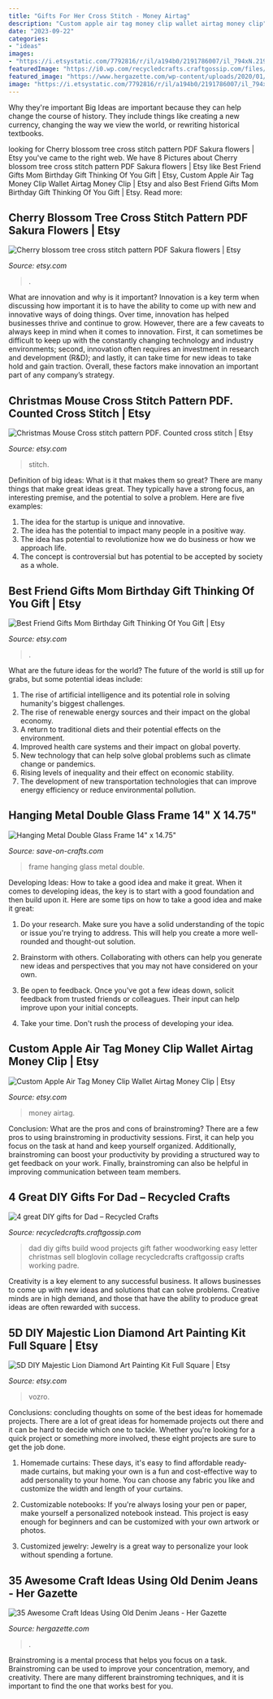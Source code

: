 ```yaml
---
title: "Gifts For Her Cross Stitch - Money Airtag"
description: "Custom apple air tag money clip wallet airtag money clip"
date: "2023-09-22"
categories:
- "ideas"
images:
- "https://i.etsystatic.com/7792816/r/il/a194b0/2191786007/il_794xN.2191786007_gwep.jpg"
featuredImage: "https://i0.wp.com/recycledcrafts.craftgossip.com/files/2015/05/build-for-dad-collage.jpg?fit=480%2C1200&amp;ssl=1"
featured_image: "https://www.hergazette.com/wp-content/uploads/2020/01/Craft-Ideas-Using-Old-Denim-Jeans-5.jpg"
image: "https://i.etsystatic.com/7792816/r/il/a194b0/2191786007/il_794xN.2191786007_gwep.jpg"
---
```



Why they're important
Big Ideas are important because they can help change the course of history. They include things like creating a new currency, changing the way we view the world, or rewriting historical textbooks.

	

		
looking for Cherry blossom tree cross stitch pattern PDF Sakura flowers | Etsy you've came to the right web. We have 8 Pictures about Cherry blossom tree cross stitch pattern PDF Sakura flowers | Etsy like Best Friend Gifts Mom Birthday Gift Thinking Of You Gift | Etsy, Custom Apple Air Tag Money Clip Wallet Airtag Money Clip | Etsy and also Best Friend Gifts Mom Birthday Gift Thinking Of You Gift | Etsy. Read more:
		
    
## Cherry Blossom Tree Cross Stitch Pattern PDF Sakura Flowers | Etsy

<img loading=lazy src="https://i.etsystatic.com/16157386/r/il/48e7a3/1739584395/il_794xN.1739584395_p1bw.jpg" onerror="this.onerror=null;this.src='https://tse4.mm.bing.net/th?id=OIP.6Bicqt6cXbfVb7_j913BqgHaLz&amp;pid=15.1';" alt="Cherry blossom tree cross stitch pattern PDF Sakura flowers | Etsy">

_Source: etsy.com_

>. 

	

What are innovation and why is it important?
Innovation is a key term when discussing how important it is to have the ability to come up with new and innovative ways of doing things. Over time, innovation has helped businesses thrive and continue to grow. However, there are a few caveats to always keep in mind when it comes to innovation. First, it can sometimes be difficult to keep up with the constantly changing technology and industry environments; second, innovation often requires an investment in research and development (R&D); and lastly, it can take time for new ideas to take hold and gain traction. Overall, these factors make innovation an important part of any company’s strategy.

    
## Christmas Mouse Cross Stitch Pattern PDF. Counted Cross Stitch | Etsy

<img loading=lazy src="https://i.etsystatic.com/20738951/r/il/0eb020/2000822046/il_1588xN.2000822046_65d4.jpg" onerror="this.onerror=null;this.src='https://tse1.mm.bing.net/th?id=OIP.7I7KXqvW1H6zVBbrWe-qyQHaKc&amp;pid=15.1';" alt="Christmas Mouse Cross stitch pattern PDF. Counted cross stitch | Etsy">

_Source: etsy.com_

>stitch. 

	

Definition of big ideas: What is it that makes them so great?
There are many things that make great ideas great. They typically have a strong focus, an interesting premise, and the potential to solve a problem. Here are five examples:
1. The idea for the startup is unique and innovative.
2. The idea has the potential to impact many people in a positive way.
3. The idea has potential to revolutionize how we do business or how we approach life. 
4. The concept is controversial but has potential to be accepted by society as a whole. 

    
## Best Friend Gifts Mom Birthday Gift Thinking Of You Gift | Etsy

<img loading=lazy src="https://i.etsystatic.com/7792816/r/il/a194b0/2191786007/il_794xN.2191786007_gwep.jpg" onerror="this.onerror=null;this.src='https://tse4.mm.bing.net/th?id=OIP.KQD4cdDqFzX8fhzQjK5VGwHaJ4&amp;pid=15.1';" alt="Best Friend Gifts Mom Birthday Gift Thinking Of You Gift | Etsy">

_Source: etsy.com_

>. 

	

What are the future ideas for the world?
The future of the world is still up for grabs, but some potential ideas include: 
1. The rise of artificial intelligence and its potential role in solving humanity's biggest challenges. 
2. The rise of renewable energy sources and their impact on the global economy. 
3. A return to traditional diets and their potential effects on the environment. 
4. Improved health care systems and their impact on global poverty. 
5. New technology that can help solve global problems such as climate change or pandemics. 
6. Rising levels of inequality and their effect on economic stability. 
7. The development of new transportation technologies that can improve energy efficiency or reduce environmental pollution.

    
## Hanging Metal Double Glass Frame 14&quot; X 14.75&quot;

<img loading=lazy src="https://d28xhcgddm1buq.cloudfront.net/product-images/photo-frame-metal-hanging-14x14in-1.jpg" onerror="this.onerror=null;this.src='https://tse4.mm.bing.net/th?id=OIP.tgFqycyvT9oMxCbFobZEvgHaLH&amp;pid=15.1';" alt="Hanging Metal Double Glass Frame 14&quot; x 14.75&quot;">

_Source: save-on-crafts.com_

>frame hanging glass metal double. 

	

Developing Ideas: How to take a good idea and make it great.
When it comes to developing ideas, the key is to start with a good foundation and then build upon it. Here are some tips on how to take a good idea and make it great:
1. Do your research. Make sure you have a solid understanding of the topic or issue you're trying to address. This will help you create a more well-rounded and thought-out solution.

2. Brainstorm with others. Collaborating with others can help you generate new ideas and perspectives that you may not have considered on your own.

3. Be open to feedback. Once you've got a few ideas down, solicit feedback from trusted friends or colleagues. Their input can help improve upon your initial concepts.

4. Take your time. Don't rush the process of developing your idea.

    
## Custom Apple Air Tag Money Clip Wallet Airtag Money Clip | Etsy

<img loading=lazy src="https://i.etsystatic.com/9953093/r/il/d812a8/3489937823/il_fullxfull.3489937823_2gmz.jpg" onerror="this.onerror=null;this.src='https://tse2.mm.bing.net/th?id=OIP.fFtzPZCK0hlWDqdAiV75cAHaF7&amp;pid=15.1';" alt="Custom Apple Air Tag Money Clip Wallet Airtag Money Clip | Etsy">

_Source: etsy.com_

>money airtag. 

	

Conclusion: What are the pros and cons of brainstroming?
There are a few pros to using brainstroming in productivity sessions. First, it can help you focus on the task at hand and keep yourself organized. Additionally, brainstroming can boost your productivity by providing a structured way to get feedback on your work. Finally, brainstroming can also be helpful in improving communication between team members.

    
## 4 Great DIY Gifts For Dad – Recycled Crafts

<img loading=lazy src="https://i0.wp.com/recycledcrafts.craftgossip.com/files/2015/05/build-for-dad-collage.jpg?fit=480%2C1200&amp;ssl=1" onerror="this.onerror=null;this.src='https://tse3.mm.bing.net/th?id=OIP.-SQ6itxdTWGRBoBUeIWE5gHaSh&amp;pid=15.1';" alt="4 great DIY gifts for Dad – Recycled Crafts">

_Source: recycledcrafts.craftgossip.com_

>dad diy gifts build wood projects gift father woodworking easy letter christmas sell bloglovin collage recycledcrafts craftgossip crafts working padre. 

	

Creativity is a key element to any successful business. It allows businesses to come up with new ideas and solutions that can solve problems. Creative minds are in high demand, and those that have the ability to produce great ideas are often rewarded with success.

    
## 5D DIY Majestic Lion Diamond Art Painting Kit Full Square | Etsy

<img loading=lazy src="https://i.etsystatic.com/22900900/r/il/fe8e22/2937070915/il_1140xN.2937070915_jdt5.jpg" onerror="this.onerror=null;this.src='https://tse3.mm.bing.net/th?id=OIP.Ou6Huav7f-dL4l38yraIfQHaJ9&amp;pid=15.1';" alt="5D DIY Majestic Lion Diamond Art Painting Kit Full Square | Etsy">

_Source: etsy.com_

>vozro. 

	

Conclusions: concluding thoughts on some of the best ideas for homemade projects.
There are a lot of great ideas for homemade projects out there and it can be hard to decide which one to tackle. Whether you're looking for a quick project or something more involved, these eight projects are sure to get the job done. 
1. Homemade curtains: These days, it's easy to find affordable ready-made curtains, but making your own is a fun and cost-effective way to add personality to your home. You can choose any fabric you like and customize the width and length of your curtains.

2. Customizable notebooks: If you're always losing your pen or paper, make yourself a personalized notebook instead. This project is easy enough for beginners and can be customized with your own artwork or photos.

3. Customized jewelry: Jewelry is a great way to personalize your look without spending a fortune.

    
## 35 Awesome Craft Ideas Using Old Denim Jeans - Her Gazette

<img loading=lazy src="https://www.hergazette.com/wp-content/uploads/2020/01/Craft-Ideas-Using-Old-Denim-Jeans-5.jpg" onerror="this.onerror=null;this.src='https://tse2.mm.bing.net/th?id=OIP.avx1QD7BDPO7r7ZxQg-xcAHaKv&amp;pid=15.1';" alt="35 Awesome Craft Ideas Using Old Denim Jeans - Her Gazette">

_Source: hergazette.com_

>. 

	

Brainstroming is a mental process that helps you focus on a task. Brainstroming can be used to improve your concentration, memory, and creativity. There are many different brainstroming techniques, and it is important to find the one that works best for you.

